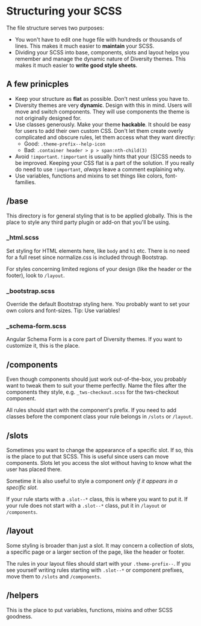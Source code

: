 # Structuring your SCSS
The file structure serves two purposes:

* You won't have to edit one huge file with hundreds or thousands of lines. This
  makes it much easier to **maintain** your SCSS.
* Dividing your SCSS into base, components, slots and layout helps you remember
  and manage the dynamic nature of Diversity themes. This makes it much easier
  to **write good style sheets**.

## A few prinicples
* Keep your structure as **flat** as possible. Don't nest unless you have to.
* Diversity themes are very **dynamic**. Design with this in mind. Users will move
  and switch components. They will use components the theme is not originally
  designed for.
* Use classes generously. Make your theme **hackable**. It should be easy for
  users to add their own custom CSS. Don't let them create overly complicated
  and obscure rules, let them access what they want directly:
  * Good: `.theme-prefix--help-icon`
  * Bad: `.container header > p > span:nth-child(3)`
* Avoid `!important`. `!important` is usually hints that your (S)CSS needs to be
  improved. Keeping your CSS flat is a part of the solution. If you really do
  need to use `!important`, _always_ leave a comment explaining why.
* Use variables, functions and mixins to set things like colors, font-families.

## /base
This directory is for general styling that is to be applied globally. This is
the place to style any third party plugin or add-on that you'll be using.

### \_html.scss
Set styling for HTML elements here, like `body` and `h1` etc. There is no need
for a full reset since normalize.css is included through Bootstrap.

For styles concerning limited regions of your design (like the header or the
footer), look to `/layout`.

### \_bootstrap.scss
Override the default Bootstrap styling here. You probably want to set your own
colors and font-sizes. Tip: Use variables!

### \_schema-form.scss
Angular Schema Form is a core part of Diversity themes. If you want to
customize it, this is the place.

## /components
Even though components should just work out-of-the-box, you probably want to
tweak them to suit your theme perfectly. Name the files after the components
they style, e.g. `_tws-checkout.scss` for the tws-checkout component.

All rules should start with the component's prefix. If you need to add classes
before the component class your rule belongs in `/slots` or `/layout`.

## /slots
Sometimes you want to change the appearance of a specific slot. If so, this is
the place to put that SCSS. This is useful since users can move components.
Slots let you access the slot without having to know what the user has placed
there.

Sometime it is also useful to style a component _only if it appears in a
specific slot_.

If your rule starts with a `.slot--*` class, this is where you want to put it.
If your rule does not start with a `.slot--*` class, put it in `/layout` or
`/components`.

## /layout
Some styling is broader than just a slot. It may concern a collection of slots,
a specific page or a larger section of the page, like the header or footer.

The rules in your layout files should start with your `.theme-prefix--`. If you
see yourself writing rules starting with `.slot--*` or component prefixes, move
them to `/slots` and `/components`.

## /helpers
This is the place to put variables, functions, mixins and other SCSS goodness.
